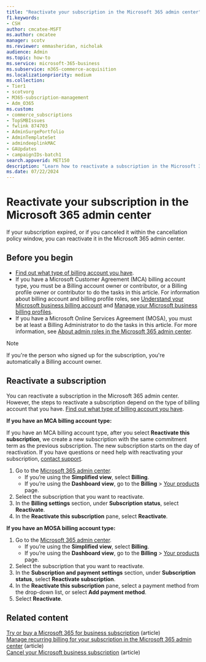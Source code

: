 ```yaml
---
title: "Reactivate your subscription in the Microsoft 365 admin center"
f1.keywords:
- CSH
author: cmcatee-MSFT
ms.author: cmcatee
manager: scotv
ms.reviewer: emmasheridan, nicholak
audience: Admin
ms.topic: how-to
ms.service: microsoft-365-business
ms.subservice: m365-commerce-acquisition
ms.localizationpriority: medium
ms.collection: 
- Tier1
- scotvorg
- M365-subscription-management
- Adm_O365
ms.custom:
- commerce_subscriptions
- TopSMBIssues
- fwlink 874703
- AdminSurgePortfolio
- AdminTemplateSet
- admindeeplinkMAC
- GAUpdates
- campaignIDs-batch1
search.appverid: MET150 
description: "Learn how to reactivate a subscription in the Microsoft 365 admin center."
ms.date: 07/22/2024
---
```


# Reactivate your subscription in the Microsoft 365 admin center

If your subscription expired, or if you canceled it within the cancellation policy window, you can reactivate it in the Microsoft 365 admin center.
  
## Before you begin

- [Find out what type of billing account you have](../manage-billing-accounts.md#view-my-billing-accounts).
- If you have a Microsoft Customer Agreement (MCA) billing account type, you must be a Billing account owner or contributor, or a Billing profile owner or contributor to do the tasks in this article. For information about billing account and billing profile roles, see [Understand your Microsoft business billing account](../manage-billing-accounts.md) and [Manage your Microsoft business billing profiles](../billing-and-payments/manage-billing-profiles.md).
- If you have a Microsoft Online Services Agreement (MOSA), you must be at least a Billing Administrator to do the tasks in this article. For more information, see [About admin roles in the Microsoft 365 admin center](../../admin/add-users/about-admin-roles.md).

> [!NOTE]
> If you're the person who signed up for the subscription, you're automatically a Billing account owner.

## Reactivate a subscription

You can reactivate a subscription in the Microsoft 365 admin center. However, the steps to reactivate a subscription depend on the type of billing account that you have. [Find out what type of billing account you have](../manage-billing-accounts.md#view-my-billing-accounts).

**If you have an MCA billing account type:**

If you have an MCA billing account type, after you select **Reactivate this subscription**, we create a new subscription with the same commitment term as the previous subscription. The new subscription starts on the day of reactivation. If you have questions or need help with reactivating your subscription, [contact support](../../admin/get-help-support.md).

1. Go to the <a href="https://go.microsoft.com/fwlink/p/?linkid=2024339" target="_blank">Microsoft 365 admin center</a>.
    - If you’re using the **Simplified view**, select **Billing**.
    - If you’re using the **Dashboard view**, go to the **Billing** > <a href="https://go.microsoft.com/fwlink/p/?linkid=842054" target="_blank">Your products</a> page.
2. Select the subscription that you want to reactivate.
3. In the **Billing settings** section, under **Subscription status**, select **Reactivate**.
4. In the **Reactivate this subscription** pane, select **Reactivate**.

**If you have an MOSA billing account type:**

1. Go to the <a href="https://go.microsoft.com/fwlink/p/?linkid=2024339" target="_blank">Microsoft 365 admin center</a>.
    - If you’re using the **Simplified view**, select **Billing**.
    - If you’re using the **Dashboard view**, go to the **Billing** > <a href="https://go.microsoft.com/fwlink/p/?linkid=842054" target="_blank">Your products</a> page.
2. Select the subscription that you want to reactivate.
3. In the **Subscription and payment settings** section, under **Subscription status**, select **Reactivate subscription**.
4. In the **Reactivate this subscription** pane, select a payment method from the drop-down list, or select **Add payment method**.
5. Select **Reactivate**.

## Related content

[Try or buy a Microsoft 365 for business subscription](../try-or-buy-microsoft-365.md) (article)\
[Manage recurring billing for your subscription in the Microsoft 365 admin center](renew-your-subscription.md) (article)\
[Cancel your Microsoft business subscription](cancel-your-subscription.md) (article)
